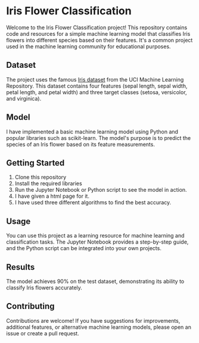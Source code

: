# Iris Flower Classification

Welcome to the Iris Flower Classification project! This repository contains code and resources for a simple machine learning model that classifies Iris flowers into different species based on their features. It's a common project used in the machine learning community for educational purposes.

## Dataset

The project uses the famous [Iris dataset](https://archive.ics.uci.edu/ml/datasets/iris) from the UCI Machine Learning Repository. This dataset contains four features (sepal length, sepal width, petal length, and petal width) and three target classes (setosa, versicolor, and virginica).

## Model

I have implemented a basic machine learning model using Python and popular libraries such as scikit-learn. The model's purpose is to predict the species of an Iris flower based on its feature measurements.

## Getting Started

1. Clone this repository
2. Install the required libraries
3. Run the Jupyter Notebook or Python script to see the model in action.
4. I have given a html page for it.
5. I have used three different algorithms to find the best accuracy.

## Usage

You can use this project as a learning resource for machine learning and classification tasks. The Jupyter Notebook provides a step-by-step guide, and the Python script can be integrated into your own projects.

## Results

The model achieves 90% on the test dataset, demonstrating its ability to classify Iris flowers accurately.

## Contributing

Contributions are welcome! If you have suggestions for improvements, additional features, or alternative machine learning models, please open an issue or create a pull request.
